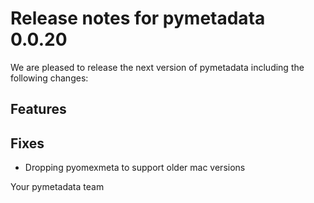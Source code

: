 # Release notes for pymetadata 0.0.20

We are pleased to release the next version of pymetadata including the
following changes:

## Features

## Fixes
- Dropping pyomexmeta to support older mac versions

Your pymetadata team
